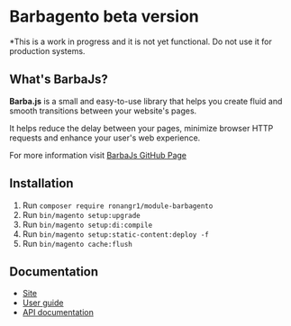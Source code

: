 # Barbagento beta version

*This is a work in progress and it is not yet functional. Do not use it for production systems.

## What's BarbaJs?

**Barba.js** is a small and easy-to-use library that helps you create fluid and smooth transitions between your website's pages.

It helps reduce the delay between your pages, minimize browser HTTP requests and enhance your user's web experience.

For more information visit [BarbaJs GitHub Page](https://github.com/barbajs/barba)

## Installation

1. Run `composer require ronangr1/module-barbagento`
2. Run `bin/magento setup:upgrade`
3. Run `bin/magento setup:di:compile`
4. Run `bin/magento setup:static-content:deploy -f`
4. Run `bin/magento cache:flush`

## Documentation

- [Site](https://barba.js.org/)
- [User guide](https://barba.js.org/docs/getstarted/intro/)
- [API documentation](https://barba.js.org/api/)
